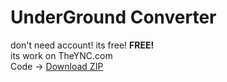 # UnderGround Converter 
don't need account! its free! **FREE!**  
its work on TheYNC.com  
Code -> [Download ZIP](https://github.com/AsutoraGG/idk/archive/refs/heads/main.zip)
